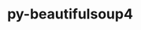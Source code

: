 ---
title: "py-beautifulsoup4"
layout: cache
categories: [package, develop]
meta: {"compilers": ["gcc@=11.1.0", "gcc@=11.4.0", "gcc@=9.4.0", "oneapi@=2024.2.1"], "num_specs": 67, "num_specs_by_stack": {"data-vis-sdk": 6, "e4s": 14, "e4s-neoverse-v2": 13, "e4s-neoverse_v1": 6, "e4s-oneapi": 25, "e4s-power": 3, "root": 67}, "oss": ["ubuntu20.04", "ubuntu22.04"], "platforms": ["linux"], "stacks": ["data-vis-sdk", "e4s", "e4s-neoverse-v2", "e4s-neoverse_v1", "e4s-oneapi", "e4s-power", "root"], "targets": ["neoverse_v1", "neoverse_v2", "ppc64le", "x86_64_v3"], "versions": ["4.12.3"]}
spec_details: [{"compiler": "gcc@=11.4.0", "hash": "2g55tcbi47m3z6twavjpnx66iq7nk2ad", "os": "ubuntu22.04", "platform": "linux", "size": "-", "stacks": ["e4s-neoverse_v1", "root"], "target": "neoverse_v1", "variants": ["build_system=python_pip", "~html5lib", "~lxml"], "versions": ["4.12.3"]}, {"compiler": "oneapi@=2024.2.1", "hash": "2ndoicmgq37jm44yg4smcrymg6aum7ss", "os": "ubuntu22.04", "platform": "linux", "size": "-", "stacks": ["e4s-oneapi", "root"], "target": "x86_64_v3", "variants": ["build_system=python_pip", "~html5lib", "~lxml"], "versions": ["4.12.3"]}, {"compiler": "oneapi@=2024.2.1", "hash": "2ua6um3zqgadavgfr47gbg5npaa7ghpg", "os": "ubuntu22.04", "platform": "linux", "size": "-", "stacks": ["e4s-oneapi", "root"], "target": "x86_64_v3", "variants": ["build_system=python_pip", "~html5lib", "~lxml"], "versions": ["4.12.3"]}, {"compiler": "oneapi@=2024.2.1", "hash": "3gnud6hqcn4grjdaw3bbtmnbevwal2vz", "os": "ubuntu22.04", "platform": "linux", "size": "-", "stacks": ["e4s-oneapi", "root"], "target": "x86_64_v3", "variants": ["build_system=python_pip", "~html5lib", "~lxml"], "versions": ["4.12.3"]}, {"compiler": "gcc@=9.4.0", "hash": "46rauirbcauqtftfmifmdltvjamqnh4j", "os": "ubuntu20.04", "platform": "linux", "size": "-", "stacks": ["e4s-power", "root"], "target": "ppc64le", "variants": ["build_system=python_pip", "~html5lib", "~lxml"], "versions": ["4.12.3"]}, {"compiler": "oneapi@=2024.2.1", "hash": "4gf2x3cvztj5zagwz2vdpn24ugmvzdgy", "os": "ubuntu22.04", "platform": "linux", "size": "-", "stacks": ["e4s-oneapi", "root"], "target": "x86_64_v3", "variants": ["build_system=python_pip", "~html5lib", "~lxml"], "versions": ["4.12.3"]}, {"compiler": "oneapi@=2024.2.1", "hash": "55dly3sbnwrodzaeigf52rayh4qe7liv", "os": "ubuntu22.04", "platform": "linux", "size": "-", "stacks": ["e4s-oneapi", "root"], "target": "x86_64_v3", "variants": ["build_system=python_pip", "~html5lib", "~lxml"], "versions": ["4.12.3"]}, {"compiler": "gcc@=11.4.0", "hash": "75z53med4k3lpjgr64wcqwr7o4opdzii", "os": "ubuntu22.04", "platform": "linux", "size": "-", "stacks": ["e4s", "root"], "target": "x86_64_v3", "variants": ["build_system=python_pip", "~html5lib", "~lxml"], "versions": ["4.12.3"]}, {"compiler": "gcc@=11.4.0", "hash": "7da4qbcngsg5yebdxsx5mldqvnfntr4o", "os": "ubuntu22.04", "platform": "linux", "size": "-", "stacks": ["e4s-neoverse_v1", "root"], "target": "neoverse_v1", "variants": ["build_system=python_pip", "~html5lib", "~lxml"], "versions": ["4.12.3"]}, {"compiler": "gcc@=11.4.0", "hash": "7gaxtllxzyvlczc5hu5vgnrokc5tj3qn", "os": "ubuntu22.04", "platform": "linux", "size": "-", "stacks": ["e4s", "root"], "target": "x86_64_v3", "variants": ["build_system=python_pip", "~html5lib", "~lxml"], "versions": ["4.12.3"]}, {"compiler": "oneapi@=2024.2.1", "hash": "akv7qml4hw3g7vfdp7k2oden2bjccc6a", "os": "ubuntu22.04", "platform": "linux", "size": "-", "stacks": ["e4s-oneapi", "root"], "target": "x86_64_v3", "variants": ["build_system=python_pip", "~html5lib", "~lxml"], "versions": ["4.12.3"]}, {"compiler": "gcc@=11.4.0", "hash": "aszyjss2d7xhhv5fzy4g467mbawxtuji", "os": "ubuntu22.04", "platform": "linux", "size": "-", "stacks": ["e4s-neoverse-v2", "root"], "target": "neoverse_v2", "variants": ["build_system=python_pip", "~html5lib", "~lxml"], "versions": ["4.12.3"]}, {"compiler": "oneapi@=2024.2.1", "hash": "aw2sguqegrqu2hig5fhbb6geqhhp2s4h", "os": "ubuntu22.04", "platform": "linux", "size": "-", "stacks": ["e4s-oneapi", "root"], "target": "x86_64_v3", "variants": ["build_system=python_pip", "~html5lib", "~lxml"], "versions": ["4.12.3"]}, {"compiler": "gcc@=11.4.0", "hash": "bbnrcpb5mkfanie6mlhjaafafurlvcnm", "os": "ubuntu22.04", "platform": "linux", "size": "-", "stacks": ["e4s-neoverse_v1", "root"], "target": "neoverse_v1", "variants": ["build_system=python_pip", "~html5lib", "~lxml"], "versions": ["4.12.3"]}, {"compiler": "gcc@=9.4.0", "hash": "bxrdi7urhe5utqt7emqmocmfy55n6aiy", "os": "ubuntu20.04", "platform": "linux", "size": "-", "stacks": ["e4s-power", "root"], "target": "ppc64le", "variants": ["build_system=python_pip", "~html5lib", "~lxml"], "versions": ["4.12.3"]}, {"compiler": "gcc@=11.4.0", "hash": "caoe5elrh7nhqs3syqdpuw32lkzuzqs7", "os": "ubuntu22.04", "platform": "linux", "size": "-", "stacks": ["e4s", "root"], "target": "x86_64_v3", "variants": ["build_system=python_pip", "~html5lib", "~lxml"], "versions": ["4.12.3"]}, {"compiler": "oneapi@=2024.2.1", "hash": "ctzjusbc7ibz6sh6msalowiv6brkgng7", "os": "ubuntu22.04", "platform": "linux", "size": "-", "stacks": ["e4s-oneapi", "root"], "target": "x86_64_v3", "variants": ["build_system=python_pip", "~html5lib", "~lxml"], "versions": ["4.12.3"]}, {"compiler": "oneapi@=2024.2.1", "hash": "defvkrttuwnyoxagerwnkuypirhioci6", "os": "ubuntu22.04", "platform": "linux", "size": "-", "stacks": ["e4s-oneapi", "root"], "target": "x86_64_v3", "variants": ["build_system=python_pip", "~html5lib", "~lxml"], "versions": ["4.12.3"]}, {"compiler": "oneapi@=2024.2.1", "hash": "dgvcn2kpvfltuf7ct77stogvzkburyby", "os": "ubuntu22.04", "platform": "linux", "size": "-", "stacks": ["e4s-oneapi", "root"], "target": "x86_64_v3", "variants": ["build_system=python_pip", "~html5lib", "~lxml"], "versions": ["4.12.3"]}, {"compiler": "gcc@=11.4.0", "hash": "do4d5w5ea3oh4jsfj5disemi7orvjidc", "os": "ubuntu22.04", "platform": "linux", "size": "-", "stacks": ["e4s", "root"], "target": "x86_64_v3", "variants": ["build_system=python_pip", "~html5lib", "~lxml"], "versions": ["4.12.3"]}, {"compiler": "oneapi@=2024.2.1", "hash": "dtth3rprjsaom75njipdeeyyjg2numlz", "os": "ubuntu22.04", "platform": "linux", "size": "-", "stacks": ["e4s-oneapi", "root"], "target": "x86_64_v3", "variants": ["build_system=python_pip", "~html5lib", "~lxml"], "versions": ["4.12.3"]}, {"compiler": "gcc@=11.1.0", "hash": "eda3dp5ilh22lxedhd2oqje2eukvxgha", "os": "ubuntu20.04", "platform": "linux", "size": "-", "stacks": ["data-vis-sdk", "root"], "target": "x86_64_v3", "variants": ["build_system=python_pip", "~html5lib", "~lxml"], "versions": ["4.12.3"]}, {"compiler": "gcc@=11.4.0", "hash": "ekiasijvv6ulkpp4bt3n5ggndnpe7rls", "os": "ubuntu22.04", "platform": "linux", "size": "-", "stacks": ["e4s", "root"], "target": "x86_64_v3", "variants": ["build_system=python_pip", "~html5lib", "~lxml"], "versions": ["4.12.3"]}, {"compiler": "gcc@=11.4.0", "hash": "evasd2xudjeo7qxqyyakjt424x6p5xfb", "os": "ubuntu22.04", "platform": "linux", "size": "-", "stacks": ["e4s-neoverse-v2", "root"], "target": "neoverse_v2", "variants": ["build_system=python_pip", "~html5lib", "~lxml"], "versions": ["4.12.3"]}, {"compiler": "gcc@=11.4.0", "hash": "fh3dhnzia7pq6jgmgajkn7thrudv4c4o", "os": "ubuntu22.04", "platform": "linux", "size": "-", "stacks": ["e4s-neoverse-v2", "root"], "target": "neoverse_v2", "variants": ["build_system=python_pip", "~html5lib", "~lxml"], "versions": ["4.12.3"]}, {"compiler": "gcc@=11.4.0", "hash": "frlhxw5p7hmc3bfr2siunvhxfqu7p2nz", "os": "ubuntu22.04", "platform": "linux", "size": "-", "stacks": ["e4s-neoverse-v2", "root"], "target": "neoverse_v2", "variants": ["build_system=python_pip", "~html5lib", "~lxml"], "versions": ["4.12.3"]}, {"compiler": "oneapi@=2024.2.1", "hash": "fruwabehtlc6wrf7r5s22p5slo3tjxj3", "os": "ubuntu22.04", "platform": "linux", "size": "-", "stacks": ["e4s-oneapi", "root"], "target": "x86_64_v3", "variants": ["build_system=python_pip", "~html5lib", "~lxml"], "versions": ["4.12.3"]}, {"compiler": "gcc@=11.4.0", "hash": "hxifq2eonomqaivswsg5ozdtrntccxfa", "os": "ubuntu22.04", "platform": "linux", "size": "-", "stacks": ["e4s-neoverse-v2", "root"], "target": "neoverse_v2", "variants": ["build_system=python_pip", "~html5lib", "~lxml"], "versions": ["4.12.3"]}, {"compiler": "gcc@=11.4.0", "hash": "i44i72gsalyjrh2u4zjym323cbj3gni5", "os": "ubuntu22.04", "platform": "linux", "size": "-", "stacks": ["e4s-neoverse-v2", "root"], "target": "neoverse_v2", "variants": ["build_system=python_pip", "~html5lib", "~lxml"], "versions": ["4.12.3"]}, {"compiler": "oneapi@=2024.2.1", "hash": "i6tvwnzag65dasfhfi2bsv6khfiwwwi3", "os": "ubuntu22.04", "platform": "linux", "size": "-", "stacks": ["e4s-oneapi", "root"], "target": "x86_64_v3", "variants": ["build_system=python_pip", "~html5lib", "~lxml"], "versions": ["4.12.3"]}, {"compiler": "gcc@=11.1.0", "hash": "ikzweb7uuwq24whdki3nki3vtw4ewmwl", "os": "ubuntu20.04", "platform": "linux", "size": "-", "stacks": ["data-vis-sdk", "root"], "target": "x86_64_v3", "variants": ["build_system=python_pip", "~html5lib", "~lxml"], "versions": ["4.12.3"]}, {"compiler": "gcc@=11.4.0", "hash": "ioek4jpemrfwpxt7bk7zuy7vx5ks65q6", "os": "ubuntu22.04", "platform": "linux", "size": "-", "stacks": ["e4s-neoverse-v2", "root"], "target": "neoverse_v2", "variants": ["build_system=python_pip", "~html5lib", "~lxml"], "versions": ["4.12.3"]}, {"compiler": "oneapi@=2024.2.1", "hash": "jfxoz3qsgycvc6l7mms7deiza52zjhdm", "os": "ubuntu22.04", "platform": "linux", "size": "-", "stacks": ["e4s-oneapi", "root"], "target": "x86_64_v3", "variants": ["build_system=python_pip", "~html5lib", "~lxml"], "versions": ["4.12.3"]}, {"compiler": "gcc@=11.4.0", "hash": "jnnp4xkxa2wyz2kfomzra2txc4mqtv4e", "os": "ubuntu22.04", "platform": "linux", "size": "-", "stacks": ["e4s-neoverse_v1", "root"], "target": "neoverse_v1", "variants": ["build_system=python_pip", "~html5lib", "~lxml"], "versions": ["4.12.3"]}, {"compiler": "gcc@=11.4.0", "hash": "jz6xm3i2dr27b54lhfkb4f5dbfyglzfl", "os": "ubuntu22.04", "platform": "linux", "size": "-", "stacks": ["e4s", "root"], "target": "x86_64_v3", "variants": ["build_system=python_pip", "~html5lib", "~lxml"], "versions": ["4.12.3"]}, {"compiler": "gcc@=11.4.0", "hash": "ka34754d44rxv4xh6g67zvkey6hleorv", "os": "ubuntu22.04", "platform": "linux", "size": "-", "stacks": ["e4s-neoverse-v2", "root"], "target": "neoverse_v2", "variants": ["build_system=python_pip", "~html5lib", "~lxml"], "versions": ["4.12.3"]}, {"compiler": "oneapi@=2024.2.1", "hash": "keczglusl2t5habr7h3gvdtk2frxjbj3", "os": "ubuntu22.04", "platform": "linux", "size": "-", "stacks": ["e4s-oneapi", "root"], "target": "x86_64_v3", "variants": ["build_system=python_pip", "~html5lib", "~lxml"], "versions": ["4.12.3"]}, {"compiler": "gcc@=11.4.0", "hash": "kxgdtrceuirap5o6jrcbtio7aiwd3h6q", "os": "ubuntu22.04", "platform": "linux", "size": "-", "stacks": ["e4s", "root"], "target": "x86_64_v3", "variants": ["build_system=python_pip", "~html5lib", "~lxml"], "versions": ["4.12.3"]}, {"compiler": "oneapi@=2024.2.1", "hash": "lefkky5ncqbiscwqo4xcmewposxikxwx", "os": "ubuntu22.04", "platform": "linux", "size": "-", "stacks": ["e4s-oneapi", "root"], "target": "x86_64_v3", "variants": ["build_system=python_pip", "~html5lib", "~lxml"], "versions": ["4.12.3"]}, {"compiler": "oneapi@=2024.2.1", "hash": "ljivx2do6gawdryim7cu2mop7qajkkt7", "os": "ubuntu22.04", "platform": "linux", "size": "-", "stacks": ["e4s-oneapi", "root"], "target": "x86_64_v3", "variants": ["build_system=python_pip", "~html5lib", "~lxml"], "versions": ["4.12.3"]}, {"compiler": "gcc@=11.1.0", "hash": "llb6aypb4qxtk5f5tvlabqg32qwxf3k5", "os": "ubuntu20.04", "platform": "linux", "size": "-", "stacks": ["data-vis-sdk", "root"], "target": "x86_64_v3", "variants": ["build_system=python_pip", "~html5lib", "~lxml"], "versions": ["4.12.3"]}, {"compiler": "gcc@=11.4.0", "hash": "llnyv5z5fcy6hsu725ni6u4j6npeph7w", "os": "ubuntu22.04", "platform": "linux", "size": "-", "stacks": ["e4s", "root"], "target": "x86_64_v3", "variants": ["build_system=python_pip", "~html5lib", "~lxml"], "versions": ["4.12.3"]}, {"compiler": "gcc@=11.4.0", "hash": "lnndmtnnri6ct5nkprp23pdvbixau2zs", "os": "ubuntu22.04", "platform": "linux", "size": "-", "stacks": ["e4s", "root"], "target": "x86_64_v3", "variants": ["build_system=python_pip", "~html5lib", "~lxml"], "versions": ["4.12.3"]}, {"compiler": "gcc@=9.4.0", "hash": "mcqc6jxmjafn6mmnwgsb67t5mmoyvw3h", "os": "ubuntu20.04", "platform": "linux", "size": "-", "stacks": ["e4s-power", "root"], "target": "ppc64le", "variants": ["build_system=python_pip", "~html5lib", "~lxml"], "versions": ["4.12.3"]}, {"compiler": "gcc@=11.4.0", "hash": "n3pji2v3b546h2tw5jw4eo6yep4zjen2", "os": "ubuntu22.04", "platform": "linux", "size": "-", "stacks": ["e4s", "root"], "target": "x86_64_v3", "variants": ["build_system=python_pip", "~html5lib", "~lxml"], "versions": ["4.12.3"]}, {"compiler": "oneapi@=2024.2.1", "hash": "nlhnxv5gcftfuevgmvpnshrfsmbai44k", "os": "ubuntu22.04", "platform": "linux", "size": "-", "stacks": ["e4s-oneapi", "root"], "target": "x86_64_v3", "variants": ["build_system=python_pip", "~html5lib", "~lxml"], "versions": ["4.12.3"]}, {"compiler": "gcc@=11.4.0", "hash": "o4qvbzt6uzldx2ypqiokxgaylfg4y3sj", "os": "ubuntu22.04", "platform": "linux", "size": "-", "stacks": ["e4s-neoverse_v1", "root"], "target": "neoverse_v1", "variants": ["build_system=python_pip", "~html5lib", "~lxml"], "versions": ["4.12.3"]}, {"compiler": "gcc@=11.1.0", "hash": "of5mvc5a6hq5qyyocn5terz4k466pmkl", "os": "ubuntu20.04", "platform": "linux", "size": "-", "stacks": ["data-vis-sdk", "root"], "target": "x86_64_v3", "variants": ["build_system=python_pip", "~html5lib", "~lxml"], "versions": ["4.12.3"]}, {"compiler": "oneapi@=2024.2.1", "hash": "omeor5xwsmouzxzvvbvijvljb6xm5t6g", "os": "ubuntu22.04", "platform": "linux", "size": "-", "stacks": ["e4s-oneapi", "root"], "target": "x86_64_v3", "variants": ["build_system=python_pip", "~html5lib", "~lxml"], "versions": ["4.12.3"]}, {"compiler": "gcc@=11.4.0", "hash": "oypfp3xnirrdt4ft2mnv4i63cw22orfl", "os": "ubuntu22.04", "platform": "linux", "size": "-", "stacks": ["e4s-neoverse-v2", "root"], "target": "neoverse_v2", "variants": ["build_system=python_pip", "~html5lib", "~lxml"], "versions": ["4.12.3"]}, {"compiler": "gcc@=11.4.0", "hash": "puzgo7qoyjjapnb44mbo5s25ghiapzpx", "os": "ubuntu22.04", "platform": "linux", "size": "-", "stacks": ["e4s-neoverse-v2", "root"], "target": "neoverse_v2", "variants": ["build_system=python_pip", "~html5lib", "~lxml"], "versions": ["4.12.3"]}, {"compiler": "gcc@=11.4.0", "hash": "qnk4cy3ctl54clfpbm4ldqdiuzuzrbhw", "os": "ubuntu22.04", "platform": "linux", "size": "-", "stacks": ["e4s", "root"], "target": "x86_64_v3", "variants": ["build_system=python_pip", "~html5lib", "~lxml"], "versions": ["4.12.3"]}, {"compiler": "gcc@=11.4.0", "hash": "r2uhrgwiijprl5vlqzhntwaby3yjojnd", "os": "ubuntu22.04", "platform": "linux", "size": "-", "stacks": ["e4s-neoverse-v2", "root"], "target": "neoverse_v2", "variants": ["build_system=python_pip", "~html5lib", "~lxml"], "versions": ["4.12.3"]}, {"compiler": "oneapi@=2024.2.1", "hash": "r3yxy4t6jw3umqupyrm2odplrndd5pal", "os": "ubuntu22.04", "platform": "linux", "size": "-", "stacks": ["e4s-oneapi", "root"], "target": "x86_64_v3", "variants": ["build_system=python_pip", "~html5lib", "~lxml"], "versions": ["4.12.3"]}, {"compiler": "gcc@=11.4.0", "hash": "r45tlumt3cb4gsw3lam4pjhtklsjmr23", "os": "ubuntu22.04", "platform": "linux", "size": "-", "stacks": ["e4s", "root"], "target": "x86_64_v3", "variants": ["build_system=python_pip", "~html5lib", "~lxml"], "versions": ["4.12.3"]}, {"compiler": "gcc@=11.4.0", "hash": "rdevhqzyag6ool62d7kbhbf6hc2k4wc3", "os": "ubuntu22.04", "platform": "linux", "size": "-", "stacks": ["e4s-neoverse-v2", "root"], "target": "neoverse_v2", "variants": ["build_system=python_pip", "~html5lib", "~lxml"], "versions": ["4.12.3"]}, {"compiler": "gcc@=11.1.0", "hash": "rewu3whl7ecr3tdrhr5c4zu4yy4syjzl", "os": "ubuntu20.04", "platform": "linux", "size": "-", "stacks": ["data-vis-sdk", "root"], "target": "x86_64_v3", "variants": ["build_system=python_pip", "~html5lib", "~lxml"], "versions": ["4.12.3"]}, {"compiler": "oneapi@=2024.2.1", "hash": "rknwiwx4wmjpy3i4nght553key3gpvrs", "os": "ubuntu22.04", "platform": "linux", "size": "-", "stacks": ["e4s-oneapi", "root"], "target": "x86_64_v3", "variants": ["build_system=python_pip", "~html5lib", "~lxml"], "versions": ["4.12.3"]}, {"compiler": "oneapi@=2024.2.1", "hash": "taaz3ywenopuqun3p57av37ehehnha3g", "os": "ubuntu22.04", "platform": "linux", "size": "-", "stacks": ["e4s-oneapi", "root"], "target": "x86_64_v3", "variants": ["build_system=python_pip", "~html5lib", "~lxml"], "versions": ["4.12.3"]}, {"compiler": "oneapi@=2024.2.1", "hash": "toseyleft2zl7ty74texxcbx5mawysia", "os": "ubuntu22.04", "platform": "linux", "size": "-", "stacks": ["e4s-oneapi", "root"], "target": "x86_64_v3", "variants": ["build_system=python_pip", "~html5lib", "~lxml"], "versions": ["4.12.3"]}, {"compiler": "gcc@=11.4.0", "hash": "uak4ubwgdwxf7yyerwdv6h2gqb5twwyn", "os": "ubuntu22.04", "platform": "linux", "size": "-", "stacks": ["e4s-neoverse-v2", "root"], "target": "neoverse_v2", "variants": ["build_system=python_pip", "~html5lib", "~lxml"], "versions": ["4.12.3"]}, {"compiler": "gcc@=11.4.0", "hash": "v3rkgbw7wd4j3ezp6eu35vlgpgajdah5", "os": "ubuntu22.04", "platform": "linux", "size": "-", "stacks": ["e4s", "root"], "target": "x86_64_v3", "variants": ["build_system=python_pip", "~html5lib", "~lxml"], "versions": ["4.12.3"]}, {"compiler": "gcc@=11.4.0", "hash": "v7m2gway5rsgerzngvp2vgmwtlkxrwie", "os": "ubuntu22.04", "platform": "linux", "size": "-", "stacks": ["e4s", "root"], "target": "x86_64_v3", "variants": ["build_system=python_pip", "~html5lib", "~lxml"], "versions": ["4.12.3"]}, {"compiler": "gcc@=11.1.0", "hash": "vpfo6zvyvsplvnz5lchhmuv43nqbqti3", "os": "ubuntu20.04", "platform": "linux", "size": "-", "stacks": ["data-vis-sdk", "root"], "target": "x86_64_v3", "variants": ["build_system=python_pip", "~html5lib", "~lxml"], "versions": ["4.12.3"]}, {"compiler": "oneapi@=2024.2.1", "hash": "wynyu2hmbb2csq7ociglxwmdyu2oinxd", "os": "ubuntu22.04", "platform": "linux", "size": "-", "stacks": ["e4s-oneapi", "root"], "target": "x86_64_v3", "variants": ["build_system=python_pip", "~html5lib", "~lxml"], "versions": ["4.12.3"]}, {"compiler": "gcc@=11.4.0", "hash": "ywgnhswx76hzgw6ndowbnxle6av3u3cq", "os": "ubuntu22.04", "platform": "linux", "size": "-", "stacks": ["e4s-neoverse_v1", "root"], "target": "neoverse_v1", "variants": ["build_system=python_pip", "~html5lib", "~lxml"], "versions": ["4.12.3"]}, {"compiler": "oneapi@=2024.2.1", "hash": "zxrxocwt43g6aulddd6tnzndivxigs3d", "os": "ubuntu22.04", "platform": "linux", "size": "-", "stacks": ["e4s-oneapi", "root"], "target": "x86_64_v3", "variants": ["build_system=python_pip", "~html5lib", "~lxml"], "versions": ["4.12.3"]}]
---